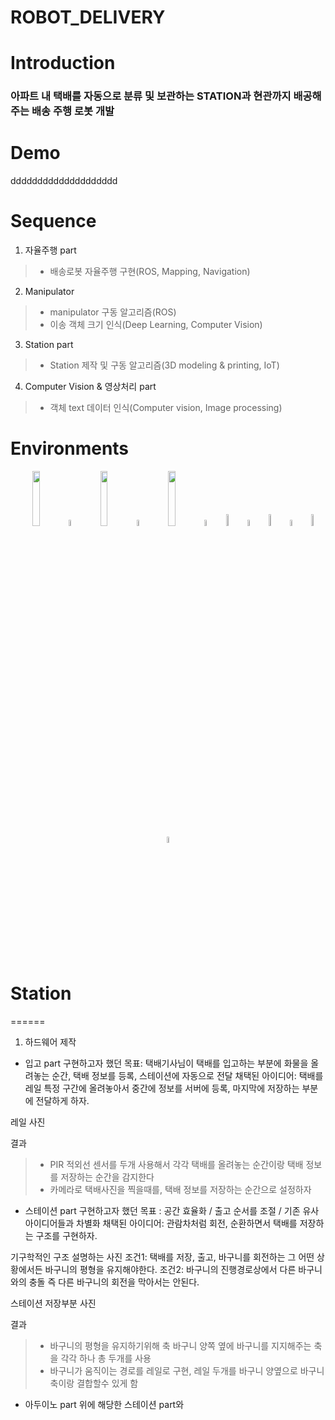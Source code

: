 ROBOT_DELIVERY
=========
Introduction
=========
### 아파트 내 택배를 자동으로 분류 및 보관하는 STATION과 현관까지 배공해주는 배송 주행 로봇 개발
# Demo
dddddddddddddddddddd
# Sequence
1. 자율주행 part
> * 배송로봇 자율주행 구현(ROS, Mapping, Navigation)
2. Manipulator
> * manipulator 구동 알고리즘(ROS)
> * 이송 객체 크기 인식(Deep Learning, Computer Vision)
3. Station part
> * Station 제작 및 구동 알고리즘(3D modeling & printing, IoT)
4. Computer Vision & 영상처리 part
> * 객체 text 데이터 인식(Computer vision, Image processing)
# Environments
<div align="center">
  <a>
    <img src="https://github.com/addinedu-ros-2nd/robot-repo-1/assets/132206474/c5d1ed7c-905f-48e6-a4e4-0cad3d4f0f35" width="15%" /></a> 
  <img src="https://github.com/ultralytics/assets/raw/main/social/logo-transparent.png" width="5%" alt="" />

  <a>
    <img src="https://github.com/addinedu-ros-2nd/robot-repo-1/assets/132206474/a8c8ff1d-4b09-4ee2-997a-39cebda308e8" width="15%" /></a> 
  <img src="https://github.com/ultralytics/assets/raw/main/social/logo-transparent.png" width="5%" alt="" />

  <a>
    <img src="https://github.com/addinedu-ros-2nd/robot-repo-1/assets/132206474/5f791e00-8687-4b88-ae2a-63cf7c4d0fa8" width="15%" /></a> 
  <img src="https://github.com/ultralytics/assets/raw/main/social/logo-transparent.png" width="5%" alt="" />

  <a>
    <img src="https://github.com/addinedu-ros-2nd/robot-repo-1/assets/132206474/31c6515f-a85c-4e3b-bfeb-5d5ee8533792" width="7%" /></a> 
  <img src="https://github.com/ultralytics/assets/raw/main/social/logo-transparent.png" width="5%" alt="" />
  
  <a>
    <img src="https://github.com/ultralytics/yolov5/releases/download/v1.0/logo-docker-small.png" width="7%" /></a>
  <img src="https://github.com/ultralytics/assets/raw/main/social/logo-transparent.png" width="5%" alt="" />
  
  <a>
    <img src="https://github.com/ultralytics/yolov5/releases/download/v1.0/logo-aws-small.png" width="7%" /></a>
  <img src="https://github.com/ultralytics/assets/raw/main/social/logo-transparent.png" width="5%" alt="" />

</div>

# Station
======
1. 하드웨어 제작

- 입고 part 
구현하고자 했던 목표: 택배기사님이 택배를 입고하는 부분에 화물을 올려놓는 순간, 택배 정보를 등록, 스테이션에 자동으로 전달
채택된 아이디어: 택배를 레일 특정 구간에 올려놓아서 중간에 정보를 서버에 등록, 마지막에 저장하는 부분에 전달하게 하자.

레일 사진

결과
> * PIR 적외선 센서를 두개 사용해서 각각 택배를 올려놓는 순간이랑 택배 정보를 저장하는 순간을 감지한다
> * 카메라로 택배사진을 찍을때를, 택배 정보를 저장하는 순간으로 설정하자



- 스테이션 part
구현하고자 했던 목표 : 공간 효율화 / 출고 순서를 조절 / 기존 유사 아이디어들과 차별화
채택된 아이디어: 관람차처럼 회전, 순환하면서 택배를 저장하는 구조를 구현하자.

기구학적인 구조 설명하는 사진
조건1: 택배를 저장, 출고, 바구니를 회전하는 그 어떤 상황에서든 바구니의 평형을 유지해야한다.
조건2: 바구니의 진행경로상에서 다른 바구니와의 충돌 즉 다른 바구니의 회전을 막아서는 안된다.

스테이션 저장부분 사진

결과
> * 바구니의 평형을 유지하기위해 축 바구니 양쪽 옆에 바구니를 지지해주는 축을 각각 하나 총 두개를 사용
> * 바구니가 움직이는 경로를 레일로 구현, 레일 두개를 바구니 양옆으로 바구니 축이랑 결합할수 있게 함

- 아두이노 part
위에 해당한 스테이션 part와 



  
